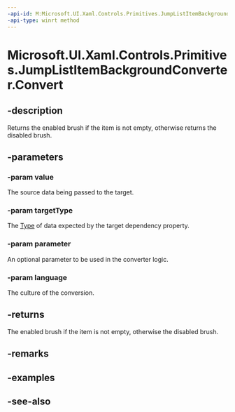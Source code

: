 ```yaml
---
-api-id: M:Microsoft.UI.Xaml.Controls.Primitives.JumpListItemBackgroundConverter.Convert(System.Object,Windows.UI.Xaml.Interop.TypeName,System.Object,System.String)
-api-type: winrt method
---
```


<!-- Method syntax
public object Convert(System.Object value, Windows.UI.Xaml.Interop.TypeName targetType, System.Object parameter, System.String language)
-->

# Microsoft.UI.Xaml.Controls.Primitives.JumpListItemBackgroundConverter.Convert

## -description
Returns the enabled brush if the item is not empty, otherwise returns the disabled brush.

## -parameters
### -param value
The source data being passed to the target.

### -param targetType
The [Type](/uwp/api/windows.ui.xaml.interop.typename) of data expected by the target dependency property.

### -param parameter
An optional parameter to be used in the converter logic.

### -param language
The culture of the conversion.

## -returns
The enabled brush if the item is not empty, otherwise the disabled brush.

## -remarks

## -examples

## -see-also
